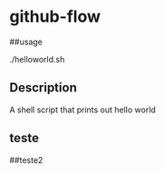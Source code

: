 # github-flow

##usage

./helloworld.sh

## Description

A shell script that prints out hello world

## teste

##teste2
